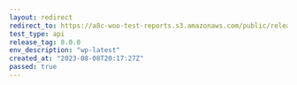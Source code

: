 ```yaml
---
layout: redirect
redirect_to: https://a8c-woo-test-reports.s3.amazonaws.com/public/release/8.0.0/wp-latest/api/index.html
test_type: api
release_tag: 8.0.0
env_description: "wp-latest"
created_at: "2023-08-08T20:17:27Z"
passed: true
---
```

